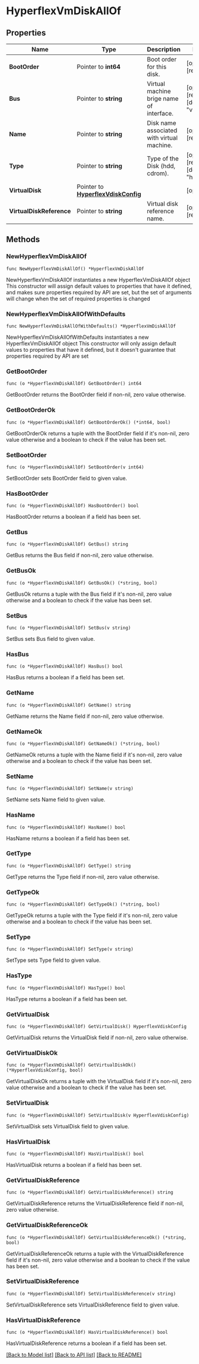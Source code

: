 # HyperflexVmDiskAllOf

## Properties

Name | Type | Description | Notes
------------ | ------------- | ------------- | -------------
**BootOrder** | Pointer to **int64** | Boot order for this disk. | [optional] [readonly] 
**Bus** | Pointer to **string** | Virtual machine brige name of interface. | [optional] [readonly] [default to "virtio"]
**Name** | Pointer to **string** | Disk name associated with virtual machine. | [optional] [readonly] 
**Type** | Pointer to **string** | Type of the Disk (hdd, cdrom). | [optional] [readonly] [default to "hdd"]
**VirtualDisk** | Pointer to [**HyperflexVdiskConfig**](hyperflex.VdiskConfig.md) |  | [optional] 
**VirtualDiskReference** | Pointer to **string** | Virtual disk reference name. | [optional] [readonly] 

## Methods

### NewHyperflexVmDiskAllOf

`func NewHyperflexVmDiskAllOf() *HyperflexVmDiskAllOf`

NewHyperflexVmDiskAllOf instantiates a new HyperflexVmDiskAllOf object
This constructor will assign default values to properties that have it defined,
and makes sure properties required by API are set, but the set of arguments
will change when the set of required properties is changed

### NewHyperflexVmDiskAllOfWithDefaults

`func NewHyperflexVmDiskAllOfWithDefaults() *HyperflexVmDiskAllOf`

NewHyperflexVmDiskAllOfWithDefaults instantiates a new HyperflexVmDiskAllOf object
This constructor will only assign default values to properties that have it defined,
but it doesn't guarantee that properties required by API are set

### GetBootOrder

`func (o *HyperflexVmDiskAllOf) GetBootOrder() int64`

GetBootOrder returns the BootOrder field if non-nil, zero value otherwise.

### GetBootOrderOk

`func (o *HyperflexVmDiskAllOf) GetBootOrderOk() (*int64, bool)`

GetBootOrderOk returns a tuple with the BootOrder field if it's non-nil, zero value otherwise
and a boolean to check if the value has been set.

### SetBootOrder

`func (o *HyperflexVmDiskAllOf) SetBootOrder(v int64)`

SetBootOrder sets BootOrder field to given value.

### HasBootOrder

`func (o *HyperflexVmDiskAllOf) HasBootOrder() bool`

HasBootOrder returns a boolean if a field has been set.

### GetBus

`func (o *HyperflexVmDiskAllOf) GetBus() string`

GetBus returns the Bus field if non-nil, zero value otherwise.

### GetBusOk

`func (o *HyperflexVmDiskAllOf) GetBusOk() (*string, bool)`

GetBusOk returns a tuple with the Bus field if it's non-nil, zero value otherwise
and a boolean to check if the value has been set.

### SetBus

`func (o *HyperflexVmDiskAllOf) SetBus(v string)`

SetBus sets Bus field to given value.

### HasBus

`func (o *HyperflexVmDiskAllOf) HasBus() bool`

HasBus returns a boolean if a field has been set.

### GetName

`func (o *HyperflexVmDiskAllOf) GetName() string`

GetName returns the Name field if non-nil, zero value otherwise.

### GetNameOk

`func (o *HyperflexVmDiskAllOf) GetNameOk() (*string, bool)`

GetNameOk returns a tuple with the Name field if it's non-nil, zero value otherwise
and a boolean to check if the value has been set.

### SetName

`func (o *HyperflexVmDiskAllOf) SetName(v string)`

SetName sets Name field to given value.

### HasName

`func (o *HyperflexVmDiskAllOf) HasName() bool`

HasName returns a boolean if a field has been set.

### GetType

`func (o *HyperflexVmDiskAllOf) GetType() string`

GetType returns the Type field if non-nil, zero value otherwise.

### GetTypeOk

`func (o *HyperflexVmDiskAllOf) GetTypeOk() (*string, bool)`

GetTypeOk returns a tuple with the Type field if it's non-nil, zero value otherwise
and a boolean to check if the value has been set.

### SetType

`func (o *HyperflexVmDiskAllOf) SetType(v string)`

SetType sets Type field to given value.

### HasType

`func (o *HyperflexVmDiskAllOf) HasType() bool`

HasType returns a boolean if a field has been set.

### GetVirtualDisk

`func (o *HyperflexVmDiskAllOf) GetVirtualDisk() HyperflexVdiskConfig`

GetVirtualDisk returns the VirtualDisk field if non-nil, zero value otherwise.

### GetVirtualDiskOk

`func (o *HyperflexVmDiskAllOf) GetVirtualDiskOk() (*HyperflexVdiskConfig, bool)`

GetVirtualDiskOk returns a tuple with the VirtualDisk field if it's non-nil, zero value otherwise
and a boolean to check if the value has been set.

### SetVirtualDisk

`func (o *HyperflexVmDiskAllOf) SetVirtualDisk(v HyperflexVdiskConfig)`

SetVirtualDisk sets VirtualDisk field to given value.

### HasVirtualDisk

`func (o *HyperflexVmDiskAllOf) HasVirtualDisk() bool`

HasVirtualDisk returns a boolean if a field has been set.

### GetVirtualDiskReference

`func (o *HyperflexVmDiskAllOf) GetVirtualDiskReference() string`

GetVirtualDiskReference returns the VirtualDiskReference field if non-nil, zero value otherwise.

### GetVirtualDiskReferenceOk

`func (o *HyperflexVmDiskAllOf) GetVirtualDiskReferenceOk() (*string, bool)`

GetVirtualDiskReferenceOk returns a tuple with the VirtualDiskReference field if it's non-nil, zero value otherwise
and a boolean to check if the value has been set.

### SetVirtualDiskReference

`func (o *HyperflexVmDiskAllOf) SetVirtualDiskReference(v string)`

SetVirtualDiskReference sets VirtualDiskReference field to given value.

### HasVirtualDiskReference

`func (o *HyperflexVmDiskAllOf) HasVirtualDiskReference() bool`

HasVirtualDiskReference returns a boolean if a field has been set.


[[Back to Model list]](../README.md#documentation-for-models) [[Back to API list]](../README.md#documentation-for-api-endpoints) [[Back to README]](../README.md)


